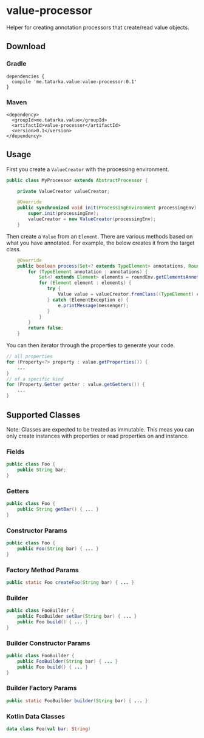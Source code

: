 # value-processor
Helper for creating annotation processors that create/read value objects.

## Download

### Gradle

```
dependencies {
  compile 'me.tatarka.value:value-processor:0.1'
}
```

### Maven

```
<dependency>
  <groupId>me.tatarka.value</groupId>
  <artifactId>value-processor</artifactId>
  <version>0.1</version>
</dependency>
```

## Usage

First you create a `ValueCreator` with the processing environment.

```java
public class MyProcessor extends AbstractProcessor {

    private ValueCreator valueCreator;

    @Override
    public synchronized void init(ProcessingEnvironment processingEnv) {
        super.init(processingEnv);
        valueCreator = new ValueCreator(processingEnv);
    }
```

Then create a `Value` from an `Element`. There are various methods based on what you have annotated. For example, the below creates it from the target class.

```java
    @Override
    public boolean process(Set<? extends TypeElement> annotations, RoundEnvironment roundEnv) {
        for (TypeElement annotation : annotations) {
            Set<? extends Element> elements = roundEnv.getElementsAnnotatedWith(annotation);
            for (Element element : elements) {
               try {
                   Value value = valueCreator.fromClass((TypeElement) element);
               } catch (ElementException e) {
                   e.printMessage(messenger);
               }
            }
        }
        return false;
    }
```

You can then iterator through the properties to generate your code.

```java
// all properties
for (Property<?> property : value.getProperties()) {
    ...
}
// of a specific kind
for (Property.Getter getter : value.getGetters()) {
    ...
}
```

## Supported Classes
Note: Classes are expected to be treated as immutable. This meas you can only create instances with properties or read properties on and instance.

### Fields
```java
public class Foo {
    public String bar;
}
```
### Getters
```java
public class Foo {
    public String getBar() { ... }
}
```
### Constructor Params
```java
public class Foo {
    public Foo(String bar) { ... }
}
```
### Factory Method Params
```java
public static Foo createFoo(String bar) { ... }
```
### Builder
```java
public class FooBuilder {
    public FooBuilder setBar(String bar) { ... }
    public Foo build() { ... }
}
```
### Builder Constructor Params
```java
public class FooBuilder {
    public FooBuilder(String bar) { ... }
    public Foo build() { ... }
}
```
### Builder Factory Params
```java
public static FooBuilder builder(String bar) { ... }
```
### Kotlin Data Classes
```kotlin
data class Foo(val bar: String)
```
